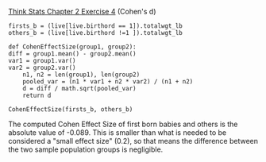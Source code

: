 [Think Stats Chapter 2 Exercise 4](http://greenteapress.com/thinkstats2/html/thinkstats2003.html#toc24) (Cohen's d)

```
firsts_b = (live[live.birthord == 1]).totalwgt_lb
others_b = (live[live.birthord !=1 ]).totalwgt_lb

def CohenEffectSize(group1, group2):
diff = group1.mean() - group2.mean()
var1 = group1.var()
var2 = group2.var()
    n1, n2 = len(group1), len(group2)
    pooled_var = (n1 * var1 + n2 * var2) / (n1 + n2)
    d = diff / math.sqrt(pooled_var)
    return d

CohenEffectSize(firsts_b, others_b)
```

The computed Cohen Effect Size of first born babies and others is the absolute value of -0.089. This is smaller than what is needed to be considered a "small effect size" (0.2), so that means the difference between the two sample population groups is negligible.  
